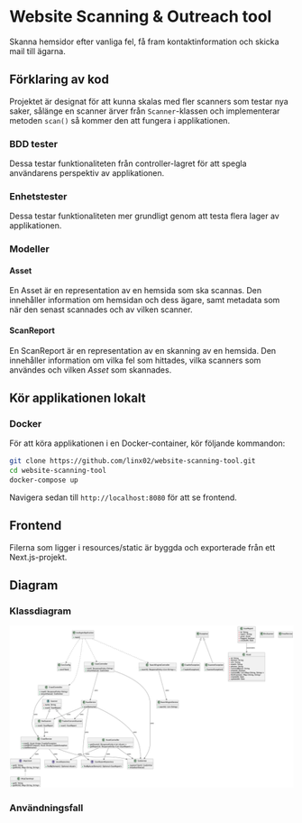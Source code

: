 # Website Scanning & Outreach tool
Skanna hemsidor efter vanliga fel, få fram kontaktinformation och skicka mail till ägarna.

## Förklaring av kod
Projektet är designat för att kunna skalas med fler scanners som testar nya saker, sålänge en scanner ärver från `Scanner`-klassen och implementerar metoden `scan()` så kommer den att fungera i applikationen. 

### BDD tester
Dessa testar funktionaliteten från controller-lagret för att spegla användarens perspektiv av applikationen.

### Enhetstester
Dessa testar funktionaliteten mer grundligt genom att testa flera lager av applikationen.

### Modeller

#### Asset
En Asset är en representation av en hemsida som ska scannas. Den innehåller information om hemsidan och dess ägare, samt metadata som när den senast scannades och av vilken scanner.

#### ScanReport
En ScanReport är en representation av en skanning av en hemsida. Den innehåller information om vilka fel som hittades, vilka scanners som användes och vilken *Asset* som skannades.

## Kör applikationen lokalt

### Docker
För att köra applikationen i en Docker-container, kör följande kommandon:

```bash
git clone https://github.com/linx02/website-scanning-tool.git
cd website-scanning-tool
docker-compose up
```

Navigera sedan till `http://localhost:8080` för att se frontend.

## Frontend
Filerna som ligger i resources/static är byggda och exporterade från ett Next.js-projekt.

## Diagram

### Klassdiagram
![Klassdiagram](./class_diagram.png)

### Användningsfall